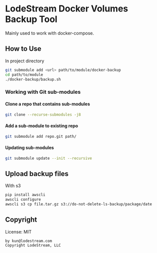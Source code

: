 LodeStream Docker Volumes Backup Tool
====

Mainly used to work with docker-compose.

## How to Use

In project directory

```bash
git submodule add <url> path/to/module/docker-backup
cd path/to/module
./docker-backup/backup.sh
```

### Working with Git sub-modules

#### Clone a repo that contains sub-modules

```bash
git clone --recurse-submodules -j8
```

#### Add a sub-module to existing repo

```bash
git submodule add repo.git path/
```

#### Updating sub-modules

```bash
git submodule update --init --recursive
```

## Upload backup files

With s3

```bash
pip install awscli
awscli configure
awscli s3 cp file.tar.gz s3://do-not-delete-ls-backup/package/date
```

## Copyright

License: MIT

```
by kun@lodestream.com
Copyright LodeStream, LLC
```
